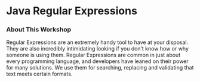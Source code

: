# Java Regular Expressions

### About This Workshop
Regular Expressions are an extremely handy tool to have at your disposal. They are also incredibly
intimidating looking if you don’t know how or why someone is using them. Regular Expressions are
common in just about every programming language, and developers have leaned on their power for many
solutions. We use them for searching, replacing and validating that text meets certain formats.
